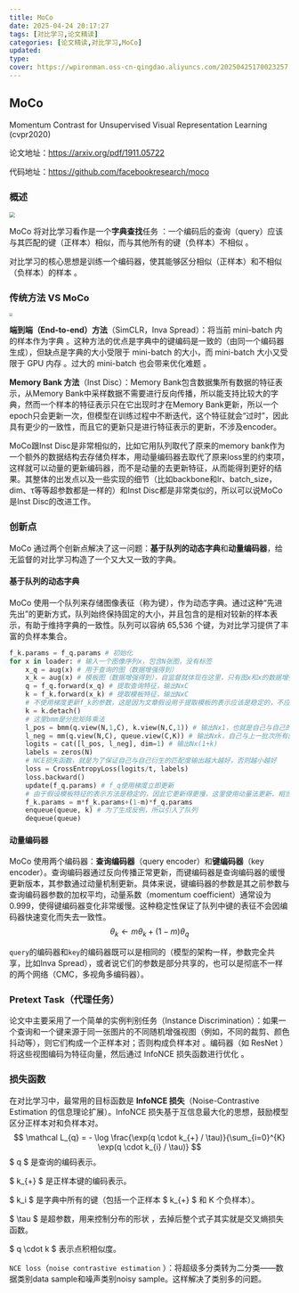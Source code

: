 ```yaml
---
title: MoCo
date: 2025-04-24 20:17:27
tags: [对比学习,论文精读]
categories: [论文精读,对比学习,MoCo]
updated: 
type: 
cover: https://wpironman.oss-cn-qingdao.aliyuncs.com/20250425170023257.png
---
```


## MoCo

Momentum Contrast for Unsupervised Visual Representation Learning  (cvpr2020)

论文地址：https://arxiv.org/pdf/1911.05722

代码地址：https://github.com/facebookresearch/moco

### 概述

<img src="https://user-images.githubusercontent.com/11435359/71603927-0ca98d00-2b14-11ea-9fd8-10d984a2de45.png" style="zoom:60%;" />

MoCo 将对比学习看作是一个**字典查找**任务 ：一个编码后的查询（query）应该与其匹配的键（正样本）相似，而与其他所有的键（负样本）不相似 。

对比学习的核心思想是训练一个编码器，使其能够区分相似（正样本）和不相似（负样本）的样本 。

### 传统方法 VS MoCo

<img src="https://wpironman.oss-cn-qingdao.aliyuncs.com/20250425170023257.png" style="zoom:40%;" />

**端到端（End-to-end）方法**（SimCLR，Inva Spread）：将当前 mini-batch 内的样本作为字典 。这种方法的优点是字典中的键编码是一致的（由同一个编码器生成），但缺点是字典的大小受限于 mini-batch 的大小，而 mini-batch 大小又受限于 GPU 内存 。过大的 mini-batch 也会带来优化难题 。

**Memory Bank 方法**（Inst Disc）：Memory Bank包含数据集所有数据的特征表示，从Memory Bank中采样数据不需要进行反向传播，所以能支持比较大的字典，然而一个样本的特征表示只在它出现时才在Memory Bank更新，所以一个epoch只会更新一次，但模型在训练过程中不断迭代，这个特征就会“过时”，因此具有更少的一致性，而且它的更新只是进行特征表示的更新，不涉及encoder。

MoCo跟Inst Disc是非常相似的，比如它用队列取代了原来的memory bank作为一个额外的数据结构去存储负样本，用动量编码器去取代了原来loss里的约束项，这样就可以动量的更新编码器，而不是动量的去更新特征，从而能得到更好的结果。其整体的出发点以及一些实现的细节（比如backbone和lr、batch_size，dim、τ等等超参数都是一样的）和Inst Disc都是非常类似的，所以可以说MoCo是Inst Disc的改进工作。



### 创新点

MoCo 通过两个创新点解决了这一问题：**基于队列的动态字典**和**动量编码器**，给无监督的对比学习构造了一个又大又一致的字典。

#### 基于队列的动态字典

MoCo 使用一个队列来存储图像表征（称为键），作为动态字典。通过这种“先进先出”的更新方式，队列始终保持固定的大小，并且包含的是相对较新的样本表示，有助于维持字典的一致性。队列可以容纳 65,536 个键，为对比学习提供了丰富的负样本集合。

```python
f_k.params = f_q.params # 初始化
for x in loader: # 输入一个图像序列x，包含N张图，没有标签
    x_q = aug(x) # 用于查询的图（数据增强得到）
    x_k = aug(x) # 模板图（数据增强得到），自监督就体现在这里，只有图x和x的数据增强才被归为一类
    q = f_q.forward(x_q) # 提取查询特征，输出NxC
    k = f_k.forward(x_k) # 提取模板特征，输出NxC
    # 不使用梯度更新f_k的参数，这是因为文章假设用于提取模板的表示应该是稳定的，不应立即更新
    k = k.detach() 
    # 这里bmm是分批矩阵乘法
    l_pos = bmm(q.view(N,1,C), k.view(N,C,1)) # 输出Nx1，也就是自己与自己的增强图的特征的匹配度
    l_neg = mm(q.view(N,C), queue.view(C,K)) # 输出Nxk，自己与上一批次所有图的匹配度（全不匹配）
    logits = cat([l_pos, l_neg], dim=1) # 输出Nx(1+k)
    labels = zeros(N)
    # NCE损失函数，就是为了保证自己与自己衍生的匹配度输出越大越好，否则越小越好
    loss = CrossEntropyLoss(logits/t, labels) 
    loss.backward()
    update(f_q.params) # f_q使用梯度立即更新
    # 由于假设模板特征的表示方法是稳定的，因此它更新得更慢，这里使用动量法更新，相当于做了个滤波。
    f_k.params = m*f_k.params+(1-m)*f_q.params 
    enqueue(queue, k) # 为了生成反例，所以引入了队列
    dequeue(queue)
```

#### 动量编码器

MoCo 使用两个编码器：**查询编码器**（query encoder）和**键编码器**（key encoder）。查询编码器通过反向传播正常更新，而键编码器是查询编码器的缓慢更新版本，其参数通过动量机制更新。具体来说，键编码器的参数是其之前参数与查询编码器参数的加权平均，动量系数（momentum coefficient）通常设为 0.999，使得键编码器变化非常缓慢。这种稳定性保证了队列中键的表征不会因编码器快速变化而失去一致性。
$$
\theta_k \leftarrow m \theta_k + (1-m) \theta_q
$$


`query`的编码器和`key`的编码器既可以是相同的（模型的架构一样，参数完全共享，比如Inva Spread），或者说它们的参数是部分共享的，也可以是彻底不一样的两个网络（CMC，多视角多编码器）。

### Pretext Task（代理任务）

论文中主要采用了一个简单的实例判别任务（Instance Discrimination）：如果一个查询和一个键来源于同一张图片的不同随机增强视图（例如，不同的裁剪、颜色抖动等），则它们构成一个正样本对；否则构成负样本对 。编码器（如 ResNet ）将这些视图编码为特征向量，然后通过 InfoNCE 损失函数进行优化 。

### 损失函数

在对比学习中，最常用的目标函数是 **InfoNCE 损失**（Noise-Contrastive Estimation 的信息理论扩展）。InfoNCE 损失基于互信息最大化的思想，鼓励模型区分正样本对和负样本对。
$$
\mathcal L_{q} = - \log \frac{\exp(q \cdot k_{+} / \tau)}{\sum_{i=0}^{K} \exp(q \cdot k_{i} / \tau)}
$$
$ q $ 是查询的编码表示。

$ k_{+} $ 是正样本键的编码表示。

$ k_i $ 是字典中所有的键（包括一个正样本 $ k_{+} $ 和 K 个负样本）。

$ \tau $ 是超参数，用来控制分布的形状 ，去掉后整个式子其实就是交叉熵损失函数。

$ q \cdot k $ 表示点积相似度。

`NCE loss`（`noise contrastive estimation` ）：将超级多分类转为二分类——数据类别data sample和噪声类别noisy sample。这样解决了类别多的问题。
